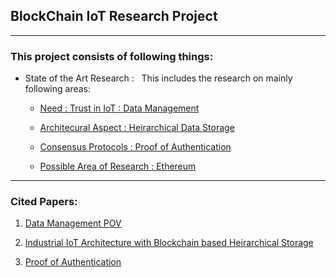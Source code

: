 ## BlockChain IoT Research Project ##
---

### This project consists of following things: ### 
- State of the Art Research : 
&nbsp;
This includes the research on mainly following areas: 
    - [Need : Trust in IoT : Data Management](StateOfTheArt/data_management.md)
    - [Architecural Aspect : Heirarchical Data Storage](StateOfTheArt/heirarchical_storj.md)
    - [Consensus Protocols : Proof of Authentication](StateOfTheArt/proofOfTheArt.md)

    - [Possible Area of Research : Ethereum](StateOfTheArt/ethereum.md)

---

### Cited Papers: ###

1. [Data Management POV](https://ieeexplore.ieee.org/stamp/stamp.jsp?tp=&arnumber=9329260) 

2. [Industrial IoT Architecture with Blockchain based Heirarchical Storage](https://ieeexplore.ieee.org/stamp/stamp.jsp?tp=&arnumber=8946255)

3. [Proof of Authentication](https://ieeexplore.ieee.org/stamp/stamp.jsp?tp=&arnumber=9221187)
